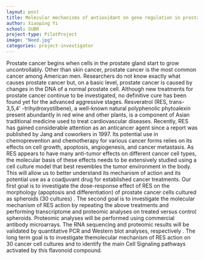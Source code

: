 ```yaml
---
layout: post
title: Molecular mechanisms of antioxidant on gene regulation in prostate cancer cells
author: Xiaoping Yi
school: SUBR
project-type: PilotProject
image: "Need.jpg"
categories: project-investigator
---
```


<p>Prostate cancer begins when cells in the prostate gland start to grow uncontrollably. Other than skin cancer, prostate cancer is the most common cancer among American men. Researchers do not know exactly what causes prostate cancer but, on a basic level, prostate cancer is caused by changes in the DNA of a normal prostate cell. Although new treatments for prostate cancer continue to be investigated, no definitive cure has been found yet for the advanced aggressive stages. Resveratrol (RES, trans-3,5,4' -trihydroxystilbene), a well-known natural polyphenolic phytoalexin present abundantly in red wine and other plants, is a component of Asian traditional medicine used to treat cardiovascular diseases. Recently, RES has gained considerable attention as an anticancer agent since a report was published by Jang and coworkers in 1997. Its potential use in chemoprevention and chemotherapy for various cancer forms relies on its effects on cell growth, apoptosis, angiogenesis, and cancer metastasis. As RES appears to have many anti-tumor effects on different cancer cell types, the molecular basis of these effects needs to be extensively studied using a cell culture model that best resembles the tumor environment in the body. This will allow us to better understand its mechanism of action and its potential use as a coadjuvant drug for established cancer treatments. Our first goal is to investigate the dose-response effect of RES on the morphology (apoptosis and differentiation) of prostate cancer cells cultured as spheroids (30 cultures) . The second goal is to investigate the molecular mechanism of RES action by repeating the above treatments and performing transcriptome and proteomic analyses on treated versus control spheroids. Proteomic analyses will be performed using commercial antibody microarrays. The RNA sequencing and proteomic results will be validated by quantitative PCR and Western blot analyses, respectively . The long term goal is to investigate themolecular mechanism of RES action on 30 cancer cell cultures and to identify the main Cell Signaling pathways activated by this flavonoid compound.
  </p>
